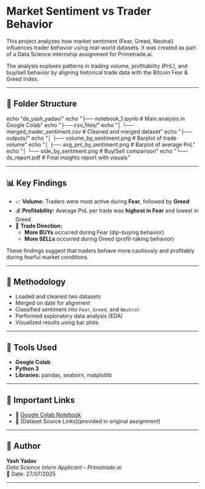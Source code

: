 # Market Sentiment vs Trader Behavior

This project analyzes how market sentiment (Fear, Greed, Neutral) influences trader behavior using real-world datasets. It was created as part of a Data Science internship assignment for Primetrade.ai.

The analysis explores patterns in trading volume, profitability (PnL), and buy/sell behavior by aligning historical trade data with the Bitcoin Fear & Greed Index.

---

## 📁 Folder Structure

echo "ds_yash_yadav/"
echo "├── notebook_1.ipynb              # Main analysis in Google Colab"
echo "├── csv_files/"
echo "│   └── merged_trader_sentiment.csv  # Cleaned and merged dataset"
echo "├── outputs/"
echo "│   ├── volume_by_sentiment.png      # Barplot of trade volume"
echo "│   ├── avg_pnl_by_sentiment.png     # Barplot of average PnL"
echo "│   └── side_by_sentiment.png        # Buy/Sell comparison"
echo "└── ds_report.pdf                 # Final insights report with visuals"

---

## 📊 Key Findings

- 📈 **Volume:** Traders were most active during **Fear**, followed by **Greed**
- 💰 **Profitability:** Average PnL per trade was **highest in Fear** and lowest in Greed
- 🔄 **Trade Direction:**  
  - **More BUYs** occurred during Fear (dip-buying behavior)  
  - **More SELLs** occurred during Greed (profit-taking behavior)

These findings suggest that traders behave more cautiously and profitably during fearful market conditions.

---

## 🧠 Methodology

- Loaded and cleaned two datasets
- Merged on date for alignment
- Classified sentiment into `Fear`, `Greed`, and `Neutral`
- Performed exploratory data analysis (EDA)
- Visualized results using bar plots

---

## 🔧 Tools Used

- **Google Colab**
- **Python 3**
- **Libraries:** pandas, seaborn, matplotlib

---

## 🔗 Important Links

- 📓 [Google Colab Notebook](INSERT_YOUR_COLAB_LINK_HERE)
- 📁 [Dataset Source Links](provided in original assignment)

---

## 👤 Author

**Yash Yadav**  
_Data Science Intern Applicant – Primetrade.ai_  
📅 Date: 27/07/2025

---


